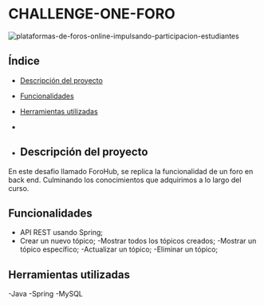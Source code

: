 

# **CHALLENGE-ONE-FORO**
![plataformas-de-foros-online-impulsando-participacion-estudiantes](https://github.com/user-attachments/assets/3b1f851e-6144-4431-8ffd-74c2fb0c747c)

## Índice
- [Descripción del proyecto](#descripción-del-proyecto)
- [Funcionalidades](#funcionalidades)
- [Herramientas utilizadas](#herramientas-utilizadas)
- 

- ## Descripción del proyecto
En este desafio llamado ForoHub, se replica la funcionalidad de un foro en back end. Culminando los conocimientos que adquirimos a lo largo del curso.
## Funcionalidades
- API REST usando Spring;
- Crear un nuevo tópico;
-Mostrar todos los tópicos creados;
-Mostrar un tópico específico;
-Actualizar un tópico;
-Eliminar un tópico;

## Herramientas utilizadas 
-Java
-Spring
-MySQL

